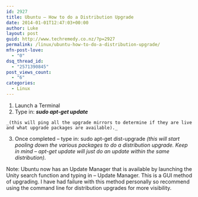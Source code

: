 ```yaml
---
id: 2927
title: Ubuntu – How to do a Distribution Upgrade
date: 2014-01-01T12:47:03+00:00
author: Luke
layout: post
guid: http://www.techremedy.co.nz/?p=2927
permalink: /linux/ubuntu-how-to-do-a-distribution-upgrade/
mfn-post-love:
  - "0"
dsq_thread_id:
  - "2571390845"
post_views_count:
  - "6"
categories:
  - Linux
---
```

  1. Launch a Terminal 
  2. Type in: **_sudo apt-get update_**
			  
    _(this will ping all the upgrade mirrors to determine if they are live and what upgrade packages are available)._ 
  3. Once completed – type in: sudo apt-get dist-upgrade _(this will start pooling down the various packages to do a distribution upgrade. Keep in mind – apt-get update will just do an update within the same distribution)._ 

Note: Ubuntu now has an Update Manager that is available by launching the Unity search function and typing in – Update Manager. This is a GUI method of upgrading. I have had failure with this method personally so recommend using the command line for distribution upgrades for more visibility.